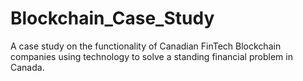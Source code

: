 # Blockchain_Case_Study
A case study on the functionality of Canadian FinTech Blockchain companies using technology to solve a standing financial problem in Canada.
